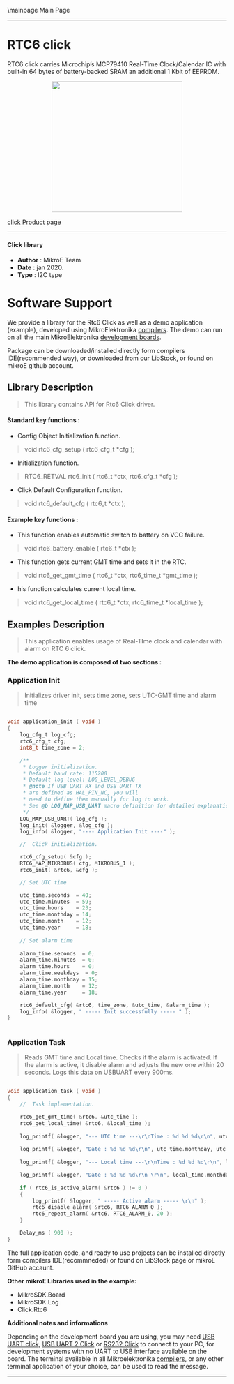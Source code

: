 \mainpage Main Page
 
---
# RTC6 click

RTC6 click carries Microchip’s MCP79410 Real-Time Clock/Calendar IC with built-in 64 bytes of battery-backed SRAM an additional 1 Kbit of EEPROM.

<p align="center">
  <img src="https://download.mikroe.com/images/click_for_ide/rtc6_click.png" height=300px>
</p>

[click Product page](https://www.mikroe.com/rtc6-click)

---


#### Click library 

- **Author**        : MikroE Team
- **Date**          : jan 2020.
- **Type**          : I2C type


# Software Support

We provide a library for the Rtc6 Click 
as well as a demo application (example), developed using MikroElektronika 
[compilers](https://shop.mikroe.com/compilers). 
The demo can run on all the main MikroElektronika [development boards](https://shop.mikroe.com/development-boards).

Package can be downloaded/installed directly form compilers IDE(recommended way), or downloaded from our LibStock, or found on mikroE github account. 

## Library Description

> This library contains API for Rtc6 Click driver.

#### Standard key functions :

- Config Object Initialization function.
> void rtc6_cfg_setup ( rtc6_cfg_t *cfg ); 
 
- Initialization function.
> RTC6_RETVAL rtc6_init ( rtc6_t *ctx, rtc6_cfg_t *cfg );

- Click Default Configuration function.
> void rtc6_default_cfg ( rtc6_t *ctx );


#### Example key functions :

- This function enables automatic switch to battery on VCC failure.
> void rtc6_battery_enable ( rtc6_t *ctx );
 
- This function gets current GMT time and sets it in the RTC.
> void rtc6_get_gmt_time ( rtc6_t *ctx, rtc6_time_t *gmt_time );

- his function calculates current local time.
> void rtc6_get_local_time ( rtc6_t *ctx, rtc6_time_t *local_time );

## Examples Description

> This application enables usage of Real-TIme clock and calendar with alarm on RTC 6 click.

**The demo application is composed of two sections :**

### Application Init 

> Initializes driver init, sets time zone, sets UTC-GMT time and alarm time

```c

void application_init ( void )
{
    log_cfg_t log_cfg;
    rtc6_cfg_t cfg;
    int8_t time_zone = 2;

    /** 
     * Logger initialization.
     * Default baud rate: 115200
     * Default log level: LOG_LEVEL_DEBUG
     * @note If USB_UART_RX and USB_UART_TX 
     * are defined as HAL_PIN_NC, you will 
     * need to define them manually for log to work. 
     * See @b LOG_MAP_USB_UART macro definition for detailed explanation.
     */
    LOG_MAP_USB_UART( log_cfg );
    log_init( &logger, &log_cfg );
    log_info( &logger, "---- Application Init ----" );

    //  Click initialization.

    rtc6_cfg_setup( &cfg );
    RTC6_MAP_MIKROBUS( cfg, MIKROBUS_1 );
    rtc6_init( &rtc6, &cfg );

    // Set UTC time

    utc_time.seconds  = 40;
    utc_time.minutes  = 59;
    utc_time.hours    = 23;
    utc_time.monthday = 14;
    utc_time.month    = 12;
    utc_time.year     = 18;
    
    // Set alarm time
    
    alarm_time.seconds  = 0;
    alarm_time.minutes  = 0;
    alarm_time.hours    = 0;
    alarm_time.weekdays  = 0;
    alarm_time.monthday = 15;
    alarm_time.month    = 12;
    alarm_time.year     = 18;

    rtc6_default_cfg( &rtc6, time_zone, &utc_time, &alarm_time );
    log_info( &logger, " ----- Init successfully ----- " );
}
  
```

### Application Task

> Reads GMT time and Local time. Checks if the alarm is activated. 
> If the alarm is active, it disable alarm and adjusts the new one within 20 seconds.
> Logs this data on USBUART every 900ms.

```c

void application_task ( void )
{
    //  Task implementation.

    rtc6_get_gmt_time( &rtc6, &utc_time );
    rtc6_get_local_time( &rtc6, &local_time );
    
    log_printf( &logger, "--- UTC time ---\r\nTime : %d %d %d\r\n", utc_time.hours, utc_time.minutes, utc_time.seconds );
    
    log_printf( &logger, "Date : %d %d %d\r\n", utc_time.monthday, utc_time.month, utc_time.year );
    
    log_printf( &logger, "--- Local time ---\r\nTime : %d %d %d\r\n", local_time.hours, local_time.minutes, local_time.seconds );

    log_printf( &logger, "Date : %d %d %d\r\n \r\n", local_time.monthday, local_time.month, local_time.year );
    
    if ( rtc6_is_active_alarm( &rtc6 ) != 0 )
    {
        log_printf( &logger, " ----- Active alarm ----- \r\n" );
        rtc6_disable_alarm( &rtc6, RTC6_ALARM_0 );
        rtc6_repeat_alarm( &rtc6, RTC6_ALARM_0, 20 );
    }

    Delay_ms ( 900 );
}  

```

The full application code, and ready to use projects can be  installed directly form compilers IDE(recommneded) or found on LibStock page or mikroE GitHub accaunt.

**Other mikroE Libraries used in the example:** 

- MikroSDK.Board
- MikroSDK.Log
- Click.Rtc6

**Additional notes and informations**

Depending on the development board you are using, you may need 
[USB UART click](https://shop.mikroe.com/usb-uart-click), 
[USB UART 2 Click](https://shop.mikroe.com/usb-uart-2-click) or 
[RS232 Click](https://shop.mikroe.com/rs232-click) to connect to your PC, for 
development systems with no UART to USB interface available on the board. The 
terminal available in all Mikroelektronika 
[compilers](https://shop.mikroe.com/compilers), or any other terminal application 
of your choice, can be used to read the message.



---
